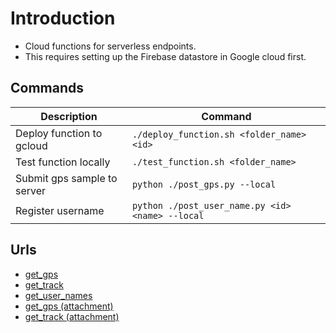 # Introduction
- Cloud functions for serverless endpoints. 
- This requires setting up the Firebase datastore in Google cloud first.

## Commands
| Description | Command |
| --- | --- |
| Deploy function to gcloud | ```./deploy_function.sh <folder_name> <id>``` |
| Test function locally | ```./test_function.sh <folder_name>``` |
| Submit gps sample to server | ```python ./post_gps.py --local``` |
| Register username | ```python ./post_user_name.py <id> <name> --local``` |

## Urls
- [get_gps](https://australia-southeast1-gps-tracking-433211.cloudfunctions.net/get-gps)
- [get_track](https://australia-southeast1-gps-tracking-433211.cloudfunctions.net/get-track)
- [get_user_names](https://australia-southeast1-gps-tracking-433211.cloudfunctions.net/get-user-names)
- [get_gps (attachment)](https://australia-southeast1-gps-tracking-433211.cloudfunctions.net/get-gps?download=gps_data.csv&max_rows=128)
- [get_track (attachment)](https://australia-southeast1-gps-tracking-433211.cloudfunctions.net/get-track?download=gps_visualiser_track.csv&max_rows=128&user_id=0)
